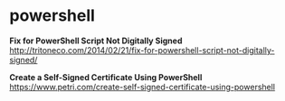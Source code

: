 # powershell

**Fix for PowerShell Script Not Digitally Signed**  
http://tritoneco.com/2014/02/21/fix-for-powershell-script-not-digitally-signed/  

**Create a Self-Signed Certificate Using PowerShell**  
https://www.petri.com/create-self-signed-certificate-using-powershell  


